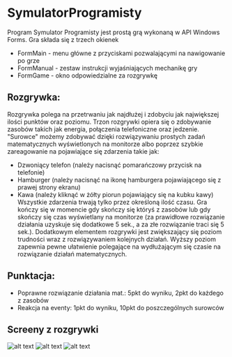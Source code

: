 # SymulatorProgramisty
Program Symulator Programisty jest prostą grą wykonaną w API Windows Forms.
Gra składa się z trzech okienek
* FormMain - menu główne z przyciskami pozwalającymi na nawigowanie po grze
* FormManual - zestaw instrukcji wyjaśniających mechanikę gry
* FormGame - okno odpowiedzialne za rozgrywkę

## Rozgrywka:
Rozgrywka polega na przetrwaniu jak najdłużej i zdobyciu jak największej ilości punktów oraz poziomu. Trzon rozgrywki opiera się o zdobywanie zasobów takich jak energia, połączenia telefoniczne oraz jedzenie. "Surowce" możemy zdobywać dzięki rozwiązywaniu prostych zadań matematycznych wyświetlonych na monitorze albo poprzez szybkie zareagowanie na pojawiające się zdarzenia takie jak:
* Dzwoniący telefon (należy nacisnąć pomarańczowy przycisk na telefonie)
* Hamburger (należy nacisnąć na ikonę hamburgera pojawiającego się z prawej strony ekranu)
* Kawa (należy kliknąć w żółty piorun pojawiający się na kubku kawy)
Wszystkie zdarzenia trwają tylko przez określoną ilość czasu. 
Gra kończy się w momencie gdy skończy się któryś z zasobów lub gdy skończy się czas wyświetlany na monitorze (za prawidłowe rozwiązanie działania uzyskuje się dodatkowe 5 sek., a za złe rozwiązanie traci się 5 sek.). Dodatkowym elementem rozgrywki jest zwiększający się poziom trudności wraz z rozwiązywaniem kolejnych działań. Wyższy poziom zapewnia pewne ułatwienie polegające na wydłużającym się czasie na rozwiązanie działań matematycznych.

## Punktacja:
* Poprawne rozwiązanie działania mat.: 5pkt do wyniku, 2pkt do każdego z zasobów
* Reakcja na eventy: 1pkt do wyniku, 10pkt do poszczególnych surowców

## Screeny z rozgrywki
![alt text](https://i.imgur.com/feYMWKZ.png "Main Menu")
![alt text](https://i.imgur.com/MjQ4sKz.png "Manual")
![alt text](https://i.imgur.com/8yEws1B.png "Gameplay")
